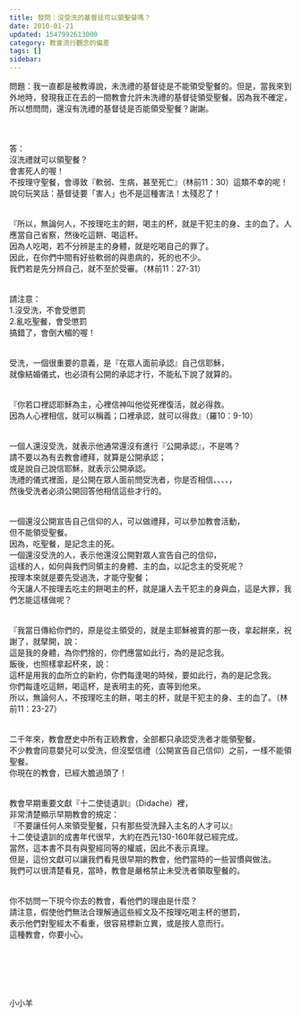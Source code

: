 ```yaml
---
title: 發問：沒受洗的基督徒可以領聖餐嗎？
date: 2010-01-21
updated: 1547992613000
category: 教會流行觀念的偏差
tags: []
sidebar: 
---
```


<p>問題：我一直都是被教導說，未洗禮的基督徒是不能領受聖餐的。但是，當我來到外地時，發現我正在去的一間教會允許未洗禮的基督徒領受聖餐。因為我不確定，所以想問問，還沒有洗禮的基督徒是否能領受聖餐？謝謝。<!--more--><br/><br/><br/><br/>答：<br/>沒洗禮就可以領聖餐？<br/>會害死人的喔！<br/>不按理守聖餐，會導致『軟弱、生病，甚至死亡』（林前11：30）這類不幸的呢！<br/>說句玩笑話：基督徒要「害人」也不是這種害法！太殘忍了！<br/><br/> <br/>『所以，無論何人，不按理吃主的餅，喝主的杯，就是干犯主的身、主的血了。人應當自己省察，然後吃這餅、喝這杯。<br/>因為人吃喝，若不分辨是主的身體，就是吃喝自己的罪了。<br/>因此，在你們中間有好些軟弱的與患病的，死的也不少。<br/>我們若是先分辨自己，就不至於受審。（林前11：27-31）<br/><br/> <br/>請注意：<br/>1.沒受洗，不會受懲罰<br/>2.亂吃聖餐，會受懲罰<br/>搞錯了，會倒大楣的喔！<br/><br/><br/>受洗，一個很重要的意義，是『在眾人面前承認』自己信耶穌，<br/>就像結婚儀式，也必須有公開的承認才行，不能私下說了就算的。<br/> <br/><br/>『你若口裡認耶穌為主，心裡信神叫他從死裡復活，就必得救。<br/>因為人心裡相信，就可以稱義；口裡承認，就可以得救』（羅10：9-10）<br/> <br/><br/>一個人還沒受洗，就表示他通常還沒有進行『公開承認』，不是嗎？<br/>請不要以為有去教會禮拜，就算是公開承認；<br/>或是說自己說信耶穌，就表示公開承認。<br/>洗禮的儀式裡面，是公開在眾人面前問受洗者，你是否相信、、、、，<br/>然後受洗者必須公開回答他相信這些才行的。<br/> <br/><br/>一個還沒公開宣告自己信仰的人，可以做禮拜，可以參加教會活動，<br/>但不能領受聖餐。<br/>因為，吃聖餐，是記念主的死。<br/>一個還沒受洗的人，表示他還沒公開對眾人宣告自己的信仰，<br/>這樣的人，如何與我們同領主的身體、主的血，以記念主的受死呢？<br/>按理本來就是要先受過洗，才能守聖餐；<br/>今天讓人不按理去吃主的餅喝主的杯，就是讓人去干犯主的身與血，這是大罪，我們怎能這樣做呢？<br/> <br/><br/> 『我當日傳給你們的，原是從主領受的，就是主耶穌被賣的那一夜，拿起餅來，祝謝了，就擘開，說：<br/>這是我的身體，為你們捨的，你們應當如此行，為的是記念我。<br/>飯後，也照樣拿起杯來，說：<br/>這杯是用我的血所立的新約，你們每逢喝的時候，要如此行，為的是記念我。<br/>你們每逢吃這餅，喝這杯，是表明主的死，直等到他來。<br/>所以，無論何人，不按理吃主的餅，喝主的杯，就是干犯主的身、主的血了。（林前11：23-27）<br/> <br/><br/>二千年來，教會歷史中所有正統教會，全部都只承認受洗者才能領聖餐。<br/>不少教會同意嬰兒可以受洗，但沒堅信禮（公開宣告自己信仰）之前，一樣不能領聖餐。<br/>你現在的教會，已經大膽過頭了！<br/> <br/><br/>教會早期重要文獻『十二使徒遺訓』（Didache）裡，<br/>非常清楚顯示早期教會的規定：<br/>『不要讓任何人來領受聖餐，只有那些受洗歸入主名的人才可以』<br/>十二使徒遺訓的成書年代很早，大約在西元130-160年就已經完成。<br/>當然，這本書不具有與聖經同等的權威，因此不表示真理。<br/>但是，這份文獻可以讓我們看見很早期的教會，他們當時的一些習慣與做法。<br/>我們可以很清楚看見，當時，教會是嚴格禁止未受洗者領取聖餐的。<br/> <br/><br/>你不妨問一下現今你去的教會，看他們的理由是什麼？<br/>請注意，假使他們無法合理解通這些經文及不按理吃喝主杯的懲罰，<br/>表示他們對聖經太不看重，很容易標新立異，或是按人意而行。<br/>這種教會，你要小心。<br/><br/> <br/><br/><br/><br/><br/>小小羊<br/>
</p>